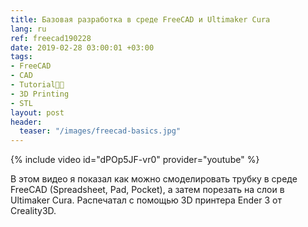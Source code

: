 ```yaml
---
title: Базовая разработка в среде FreeCAD и Ultimaker Cura
lang: ru
ref: freecad190228
date: 2019-02-28 03:00:01 +03:00
tags:
- FreeCAD
- CAD
- Tutorial👨‍🏫
- 3D Printing
- STL
layout: post
header:
  teaser: "/images/freecad-basics.jpg"
---
```


{% include video id="dPOp5JF-vr0" provider="youtube" %}

В этом видео я показал как можно смоделировать трубку в среде FreeCAD (Spreadsheet, Pad, Pocket), а затем порезать на слои в Ultimaker Cura. Распечатал с помощью 3D принтера Ender 3 от Creality3D.
